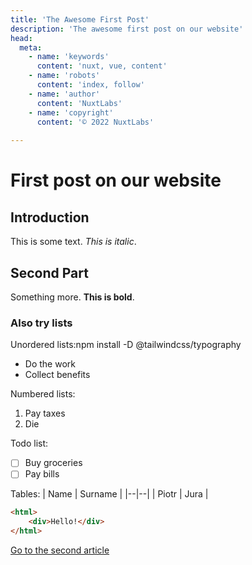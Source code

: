 ```yaml
---
title: 'The Awesome First Post'
description: 'The awesome first post on our website'
head:
  meta:
    - name: 'keywords'
      content: 'nuxt, vue, content'
    - name: 'robots'
      content: 'index, follow'
    - name: 'author'
      content: 'NuxtLabs'
    - name: 'copyright'
      content: '© 2022 NuxtLabs'
		
---
```

# First post on our website

## Introduction

This is some text. _This is italic_.

## Second Part

Something more. **This is bold**.

### Also try lists

Unordered lists:npm install -D @tailwindcss/typography

- Do the work
- Collect benefits

Numbered lists:

1.  Pay taxes
2.  Die

Todo list:

- [ ] Buy groceries
- [ ] Pay bills

Tables:
| Name | Surname |
|--|--|
| Piotr | Jura |

```html
<html>
	<div>Hello!</div>
</html>
```

[Go to the second article](/blog/second)
